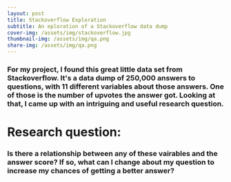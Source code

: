 ```yaml
---
layout: post
title: Stackoverflow Exploration
subtitle: An eploration of a Stackoverflow data dump
cover-img: /assets/img/stackoverflow.jpg
thumbnail-img: /assets/img/qa.png
share-img: /assets/img/qa.png
---
```


### For my project, I found this great little data set from Stackoverflow. It's a data dump of 250,000 answers to questions, with 11 different variables about those answers. One of those is the number of upvotes the answer got. Looking at that, I came up with an intriguing and useful research question.

# Research question:
### Is there a relationship between any of these vairables and the answer score? If so, what can I change about my question to increase my chances of getting a better answer?
